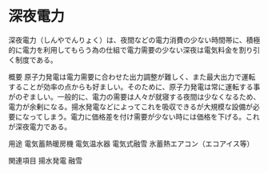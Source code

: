 # 深夜電力

深夜電力（しんやでんりょく）は、夜間などの電力消費の少ない時間帯に、積極的に電力を利用してもらう為の仕組で電力需要の少ない深夜は電気料金を割り引く制度である。

概要
原子力発電は電力需要に合わせた出力調整が難しく、また最大出力で運転することが効率の点からも好ましい。そのために、原子力発電は常に運転する事がのぞましい。一般的に、電力の需要は人々が就寝する夜間は少なくなるため、電力が余剰になる。揚水発電などによってこれを吸収できるが大規模な設備が必要になってしまう。電力に価格差を付け需要が少ない時には価格を下げる。これが深夜電力である。

用途
電気蓄熱暖房機
電気温水器
電気式融雪
氷蓄熱エアコン（エコアイス等）

関連項目
揚水発電
融雪